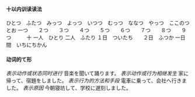 #### 十以内训读读法
ひとつ　ふたつ　みっつ　よっつ　いつつ　むっつ　ななつ　やっつ　ここのつ　とお
一つ　　２つ　　３つ　　４つ　　５つ　　６つ　　７つ　　８つ　　９つ　　　十
一人　ひとり
二人　ふたり
１日　ついたち　　２日　ふつか
一日間　いちにちかん
#### 动词的て形
*表示动作或状态同时进行*
音楽を聞いて踊ります。
*表示动作或行为相继发生*
家に帰って、宿題をしました。
*表示行为的方法和手段*
電車に乗って、会社へ行きました。
*表示原因*
今朝寝坊して、学校に遅刻しました。
